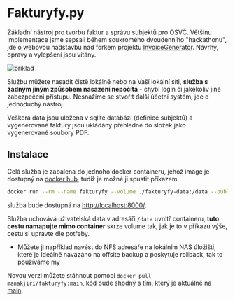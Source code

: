 # Fakturyfy.py

Základní nástroj pro tvorbu faktur a správu subjektů pro OSVČ. Většinu implementace jsme sepsali během soukromého dvoudenního "hackathonu", jde o webovou nadstavbu nad forkem projektu [InvoiceGenerator](https://github.com/by-cx/InvoiceGenerator). Návrhy, opravy a vylepšení jsou vítány.

![příklad](/d)

Službu můžete nasadit čistě lokálně nebo na Vaší lokální síti, **služba s žádným jiným způsobem nasazení nepočítá** - chybí login či jakékoliv jiné zabezpečení přístupu. Nesnažíme se stvořit další účetní systém, jde o jednoduchý nástroj.

Veškerá data jsou uložena v sqlite databázi (definice subjektů) a vygenerované faktury jsou ukládány přehledně do složek jako vygenerované soubory PDF.

## Instalace

Celá služba je zabalena do jednoho docker containeru, jehož image je dostupný na [docker hub](https://hub.docker.com/repository/docker/manakjiri/fakturyfy), tudíž je možné ji spustit příkazem
```sh
docker run --rm --name fakturyfy --volume ./fakturyfy-data:/data --publish 8000 manakjiri/fakturyfy:main
```
služba bude dostupná na [http://localhost:8000/](http://localhost:8000/).

Služba uchovává uživatelská data v adresáři `/data` uvnitř containeru, **tuto cestu namapujte mimo container** skrze volume tak, jak je to v příkazu výše, cestu si upravte dle potřeby.
- Můžete ji například navést do NFS adresáře na lokálním NAS úložišti, které je ideálně navázáno na offsite backup a poskytuje rollback, tak to používáme my

Novou verzi můžete stáhnout pomocí `docker pull manakjiri/fakturyfy:main`, kód bude shodný s tím, který je aktuálně na [main](https://github.com/manakjiri/fakturyfy/tree/main).

